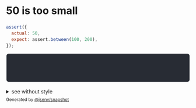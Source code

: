# 50 is too small

```js
assert({
  actual: 50,
  expect: assert.between(100, 200),
});
```

![img](throw.svg)

<details>
  <summary>see without style</summary>

```console
AssertionError: actual and expect are different

actual: 50
expect: assert.between(100, 200)
```

</details>


<sub>
  Generated by <a href="https://github.com/jsenv/core/tree/main/packages/independent/snapshot">@jsenv/snapshot</a>
</sub>